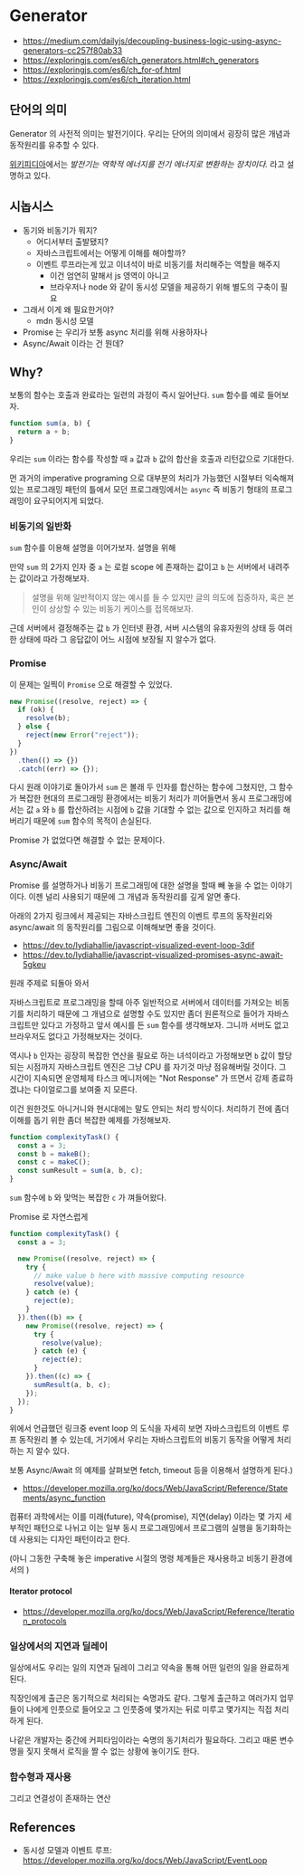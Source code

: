 # Generator

- https://medium.com/dailyjs/decoupling-business-logic-using-async-generators-cc257f80ab33
- https://exploringjs.com/es6/ch_generators.html#ch_generators
- https://exploringjs.com/es6/ch_for-of.html
- https://exploringjs.com/es6/ch_iteration.html

## 단어의 의미

Generator 의 사전적 의미는 발전기이다. 우리는 단어의 의미에서 굉장히 많은 개념과 동작원리를 유추할 수 있다.

[위키피디아](https://ko.wikipedia.org/wiki/%EB%B0%9C%EC%A0%84%EA%B8%B0)에서는 _발전기는 역학적 에너지를 전기 에너지로 변환하는 장치이다._ 라고 설명하고 있다.

## 시놉시스

- 동기와 비동기가 뭐지?
  - 어디서부터 출발됐지?
  - 자바스크립트에서는 어떻게 이해를 해야할까?
  - 이벤트 루프라는게 있고 이녀석이 바로 비동기를 처리해주는 역할을 해주지
    - 이건 엄연히 말해서 js 영역이 아니고
    - 브라우저나 node 와 같이 동시성 모델을 제공하기 위해 별도의 구축이 필요
- 그래서 이게 왜 필요한거야?
  - mdn 동시성 모델
- Promise 는 우리가 보통 async 처리를 위해 사용하자나
- Async/Await 이라는 건 뭔데?

## Why?

보통의 함수는 호출과 완료라는 일련의 과정이 즉시 일어난다. `sum` 함수를 예로 들어보자.

```js
function sum(a, b) {
  return a + b;
}
```

우리는 `sum` 이라는 함수를 작성할 때 `a` 값과 `b` 값의 합산을 호출과 리턴값으로 기대한다.

먼 과거의 imperative programing 으로 대부분의 처리가 가능했던 시절부터 익숙해져 있는 프로그래밍 패턴의 틀에서
모던 프로그래밍에서는 `async` 즉 비동기 형태의 프로그래밍이 요구되어지게 되었다.

### 비동기의 일반화

`sum` 함수를 이용해 설명을 이어가보자. 설명을 위해

만약 `sum` 의 2가지 인자 중 `a` 는 로컬 scope 에 존재하는 값이고 `b` 는 서버에서 내려주는 값이라고 가정해보자.

> 설명을 위해 일반적이지 않는 예시를 들 수 있지만 글의 의도에 집중하자, 혹은 본인이 상상할 수 있는 비동기 케이스를 접목해보자.

근데 서버에서 결정해주는 값 `b` 가 인터넷 환경, 서버 시스템의 유휴자원의 상태 등 여러한 상태에 따라 그 응답값이 어느 시점에
보장될 지 알수가 없다.

### Promise

이 문제는 일찍이 `Promise` 으로 해결할 수 있었다.

```js
new Promise((resolve, reject) => {
  if (ok) {
    resolve(b);
  } else {
    reject(new Error("reject"));
  }
})
  .then(() => {})
  .catch((err) => {});
```

다시 원래 이야기로 돌아가서 `sum` 은 볼래 두 인자를 합산하는 함수에 그쳤지만, 그 함수가 복잡한 현대의 프로그래밍 환경에서는
비동기 처리가 끼어들면서 동시 프로그래밍에서는 값 `a` 와 `b` 를 합산하려는 시점에 `b` 값을 기대할 수 없는 값으로 인지하고
처리를 해버리기 때문에 `sum` 함수의 목적이 손실된다.

Promise 가 없었다면 해결할 수 없는 문제이다.

### Async/Await

Promise 를 설명하거나 비동기 프로그래밍에 대한 설명을 할때 빼 놓을 수 없는 이야기이다. 이젠 널리 사용되기 때문에 그 개념과
동작원리를 깊게 알면 좋다.

아래의 2가지 링크에서 제공되는 자바스크립트 엔진의 이벤트 루프의 동작원리와 async/await 의 동작원리를 그림으로 이해해보면
좋을 것이다.

- https://dev.to/lydiahallie/javascript-visualized-event-loop-3dif
- https://dev.to/lydiahallie/javascript-visualized-promises-async-await-5gkeu

원래 주제로 되돌아 와서

자바스크립트로 프로그래밍을 할때 아주 일반적으로 서버에서 데이터를 가져오는 비동기를 처리하기 때문에 그 개념으로 설명할 수도 있지만
좀더 원론적으로 들어가 자바스크립트만 있다고 가정하고 앞서 예시를 든 `sum` 함수를 생각해보자. 그니까 서버도 없고 브라우저도 없다고 가정해보자는 것이다.

역시나 `b` 인자는 굉장히 복잡한 연산을 필요로 하는 녀석이라고 가정해보면 `b` 값이 할당되는 시점까지 자바스크립트 엔진은 그냥 CPU
를 자기것 마냥 점유해버릴 것이다. 그 시간이 지속되면 운영체제 타스크 메니저에는 "Not Response" 가 뜨면서 강제 종료하겠냐는
다이얼로그를 보여줄 지 모른다.

이건 원한것도 아니거니와 현시대에는 말도 안되는 처리 방식이다. 처리하기 전에 좀더 이해를 돕기 위한 좀더 복잡한 예제를 가정해보자.

```js
function complexityTask() {
  const a = 3;
  const b = makeB();
  const c = makeC();
  const sumResult = sum(a, b, c);
}
```

`sum` 함수에 `b` 와 맞먹는 복잡한 `c` 가 껴들어왔다.

Promise 로 자연스럽게

```js
function complexityTask() {
  const a = 3;

  new Promise((resolve, reject) => {
    try {
      // make value b here with massive computing resource
      resolve(value);
    } catch (e) {
      reject(e);
    }
  }).then((b) => {
    new Promise((resolve, reject) => {
      try {
        resolve(value);
      } catch (e) {
        reject(e);
      }
    }).then((c) => {
      sumResult(a, b, c);
    });
  });
}
```

위에서 언급했던 링크중 event loop 의 도식을 자세히 보면 자바스크립트의 이벤트 루프 동작원리 볼 수 있는데, 거기에서 우리는
자바스크립트의 비동기 동작을 어떻게 처리하는 지 알수 있다.

보통 Async/Await 의 예제를 살펴보면 fetch, timeout 등을 이용해서 설명하게 된다.)

- https://developer.mozilla.org/ko/docs/Web/JavaScript/Reference/Statements/async_function

컴퓨터 과학에서는 이를 미래(future), 약속(promise), 지연(delay) 이라는 몇 가지 세부적인 패턴으로 나뉘고 이는 일부 동시 프로그래밍에서 
프로그램의 실행을 동기화하는데 사용되는 디자인 패턴이라고 한다.

(아니 그동한 구축해 놓은 imperative 시절의 명령 체계들은 재사용하고 비동기 환경에서의 )

#### Iterator protocol

- https://developer.mozilla.org/ko/docs/Web/JavaScript/Reference/Iteration_protocols

### 일상에서의 지연과 딜레이

일상에서도 우리는 일의 지연과 딜레이 그리고 약속을 통해 어떤 일련의 일을 완료하게 된다.

직장인에게 출근은 동기적으로 처리되는 숙명과도 같다. 그렇게 출근하고 여러가지 업무들이 나에게 인풋으로 들어오고
그 인풋중에 몇가지는 뒤로 미루고 몇가지는 직접 처리하게 된다.

나같은 개발자는 중간에 커피타임이라는 숙명의 동기처리가 필요하다. 그리고 때론 변수명을 짖지 못해서 로직을 짤 수 없는
상황에 놓이기도 한다.

### 함수형과 재사용

그리고 연결성이 존재하는 연산

## References

- 동시성 모델과 이벤트 루프: https://developer.mozilla.org/ko/docs/Web/JavaScript/EventLoop
